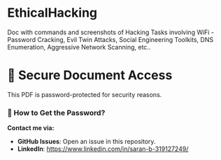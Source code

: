 # EthicalHacking
Doc with commands and screenshots of Hacking Tasks involving WiFi - Password Cracking, Evil Twin Attacks, Social Engineering Toolkits, DNS Enumeration, Aggressive Network Scanning, etc..


# 🔐 Secure Document Access
This PDF is password-protected for security reasons.

### 📩 How to Get the Password?  
**Contact me via:**
- **GitHub Issues**: Open an issue in this repository.
- **LinkedIn**: https://www.linkedin.com/in/saran-b-319127249/

